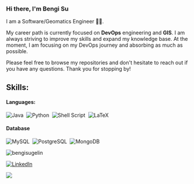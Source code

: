 ### Hi there, I'm Bengi Su

I am a Software/Geomatics Engineer 👩‍💻. 

My career path is currently focused on **DevOps** engineering and **GIS**. I am always striving to improve my skills and expand my knowledge base. At the moment, I am focusing on my DevOps journey and absorbing as much as possible.

Please feel free to browse my repositories and don't hesitate to reach out if you have any questions. Thank you for stopping by!

## Skills:

#### Languages:
![Java](https://img.shields.io/badge/Java-ED8B00?style=for-the-badge&logo=java&logoColor=white)&nbsp;
![Python](https://img.shields.io/badge/Python-3776AB?style=for-the-badge&logo=python&logoColor=white)&nbsp;
![Shell Script](https://img.shields.io/badge/Shell_Script-121011?style=for-the-badge&logo=gnu-bash&logoColor=white)&nbsp;
![LaTeX](https://img.shields.io/badge/latex-%23008080.svg?style=for-the-badge&logo=latex&logoColor=white)&nbsp;


#### Database
![MySQL](https://img.shields.io/badge/MySQL-00000F?style=for-the-badge&logo=mysql&logoColor=white)&nbsp;
![PostgreSQL](https://img.shields.io/badge/PostgreSQL-316192?style=for-the-badge&logo=postgresql&logoColor=white)&nbsp;
![MongoDB](https://img.shields.io/badge/mongoDB-eac57e?style=for-the-badge&logo=mongodb)&nbsp;




<p align="left"> <img src="https://komarev.com/ghpvc/?username=bengisugelin&label=Profile%20views&color=0e75b6&style=flat" alt="bengisugelin" /> </p>

</p>



<!-- ## 🌐 Socials: -->
[![LinkedIn](https://img.shields.io/badge/LinkedIn-%230077B5.svg?logo=linkedin&logoColor=white)](https://linkedin.com/in/bengisu-gelin/) 


![](https://github-readme-streak-stats.herokuapp.com/?user=bengisugelin&theme=onedark&hide_border=false)<br/>

<!--

# 💻 Tech Stack:
![Java](https://img.shields.io/badge/java-%23ED8B00.svg?style=for-the-badge&logo=java&logoColor=white) ![Spring](https://img.shields.io/badge/spring-%236DB33F.svg?style=for-the-badge&logo=spring&logoColor=white) ![ANDROID](https://img.shields.io/badge/android-%2320232a.svg?style=for-the-badge&logo=android&logoColor=%a4c639) ![Apache Maven](https://img.shields.io/badge/Apache%20Maven-C71A36?style=for-the-badge&logo=Apache%20Maven&logoColor=white) ![MySQL](https://img.shields.io/badge/mysql-%2300f.svg?style=for-the-badge&logo=mysql&logoColor=white) ![MongoDB](https://img.shields.io/badge/MongoDB-%234ea94b.svg?style=for-the-badge&logo=mongodb&logoColor=white) ![SQLite](https://img.shields.io/badge/sqlite-%2307405e.svg?style=for-the-badge&logo=sqlite&logoColor=white) ![MicrosoftSQLServer](https://img.shields.io/badge/Microsoft%20SQL%20Sever-CC2927?style=for-the-badge&logo=microsoft%20sql%20server&logoColor=white)



## 📊 GitHub Stats:
  ![](https://github-readme-stats.vercel.app/api?username=bengisugelin&theme=onedark&hide_border=false&include_all_commits=true&count_private=true)<br/>    



 ![](https://github-readme-stats.vercel.app/api/top-langs/?username=bengisugelin&theme=onedark&hide_border=false&include_all_commits=true&count_private=true&layout=compact) 

### 🔝 Top Contributed Repo
![](https://github-contributor-stats.vercel.app/api?username=bengisugelin&limit=5&theme=onedark&combine_all_yearly_contributions=true) 

---
 -->


<!--
### Hi there 👋
**bengisugelin/bengisugelin** is a ✨ _special_ ✨ repository because its `README.md` (this file) appears on your GitHub profile.

Here are some ideas to get you started:

- 🔭 I’m currently working on ...
- 🌱 I’m currently learning ...
- 👯 I’m looking to collaborate on ...
- 🤔 I’m looking for help with ...
- 💬 Ask me about ...
- 📫 How to reach me: ...
- 😄 Pronouns: ...
- ⚡ Fun fact: ...
-->
